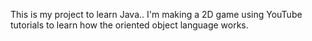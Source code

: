 This is my project to learn Java..
I'm making a 2D game using YouTube tutorials to learn how the oriented object language works.
